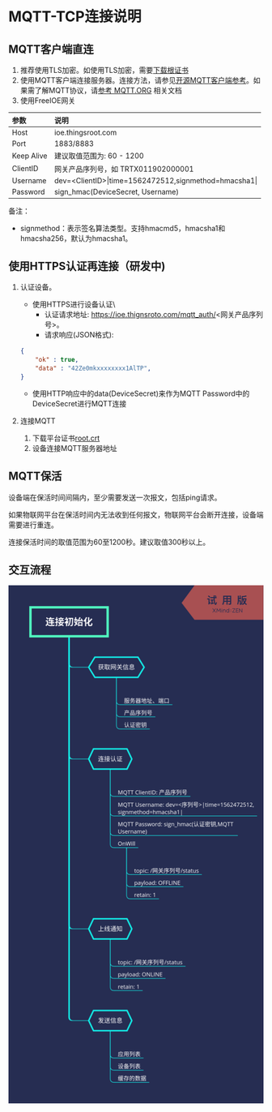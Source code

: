 # MQTT-TCP连接说明

## MQTT客户端直连

1. 推荐使用TLS加密。如使用TLS加密，需要[下载根证书](https://ioe.thingsroot.com/files/root.crt)
2. 使用MQTT客户端连接服务器。连接方法，请参见[开源MQTT客户端参考](https://github.com/mqtt/mqtt.github.io/wiki/libraries?spm=a2c4g.11186623.2.11.2d4d78dcSnN67J)。如果需了解MQTT协议，请[参考 MQTT.ORG](http://mqtt.org) 相关文档
3. 使用FreeIOE网关

| 参数 | 说明 |
| :--- | :--- |
| Host | ioe.thingsroot.com |
| Port | 1883/8883 |
| Keep Alive | 建议取值范围为: 60 - 1200 |
| ClientID | 网关产品序列号，如 TRTX011902000001 |
| Username | dev=\<ClientID>\|time=1562472512,signmethod=hmacsha1\| |
| Password | sign_hmac(DeviceSecret, Username) |

备注：

* signmethod：表示签名算法类型。支持hmacmd5，hmacsha1和hmacsha256，默认为hmacsha1。

## 使用HTTPS认证再连接（研发中)

1. 认证设备。
   * 使用HTTPS进行设备认证\
        * 认证请求地址: https://ioe.thignsroto.com/mqtt_auth/<网关产品序列号>。
        * 请求响应(JSON格式):

    ``` json
    {
        "ok" : true,
        "data" : "42Ze0mkxxxxxxxx1AlTP",
    }
    ```

   * 使用HTTP响应中的data(DeviceSecret)来作为MQTT Password中的DeviceSecret进行MQTT连接

2. 连接MQTT
   1. 下载平台证书[root.crt](https://ioe.thingsroot.com/files/root.crt)
   2. 设备连接MQTT服务器地址

## MQTT保活

设备端在保活时间间隔内，至少需要发送一次报文，包括ping请求。

如果物联网平台在保活时间内无法收到任何报文，物联网平台会断开连接，设备端需要进行重连。

连接保活时间的取值范围为60至1200秒。建议取值300秒以上。

## 交互流程

![连接初始化流程](images/连接初始化.png)
